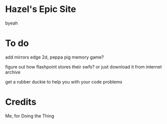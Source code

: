 # Hazel's Epic Site
byeah

# To do

add mirrors edge 2d, peppa pig memory game?

figure out how flashpoint stores their swfs? or just download it from internet archive

get a rubber duckie to help you with your code problems
# Credits
Me, for Doing the Thing
